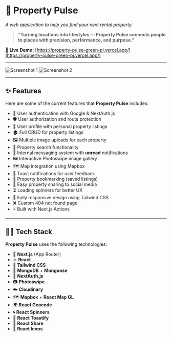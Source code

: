 # 🏡 Property Pulse

*A web application to help you find your next rental property.*

> **“Turning locations into lifestyles — Property Pulse connects people to places with precision, performance, and purpose.”**

🔗 **Live Demo:** [https://property-pulse-green-pi.vercel.app/](https://property-pulse-green-pi.vercel.app/)

---

![Screenshot 1](https://github.com/user-attachments/assets/1ed9b94d-3fe9-4323-b9f7-a9a2c280f7e0)
![Screenshot 2](https://github.com/user-attachments/assets/67ecee70-5eaf-4712-8643-7ae569b4a248)

---

## ✨ Features

Here are some of the current features that **Property Pulse** includes:

- 🔐 User authentication with Google & NextAuth.js  
- 🛡️ User authorization and route protection  
- 👤 User profile with personal property listings  
- 🏠 Full CRUD for property listings  
- 🖼️ Multiple image uploads for each property  
- 🔎 Property search functionality  
- 💬 Internal messaging system with **unread** notifications  
- 🖼️ Interactive Photoswipe image gallery  
- 🗺️ Map integration using Mapbox  
- 🔔 Toast notifications for user feedback  
- 📌 Property bookmarking (saved listings)  
- 🔗 Easy property sharing to social media  
- ⏳ Loading spinners for better UX  
- 📱 Fully responsive design using Tailwind CSS  
- ❌ Custom 404 not found page  
- ⚡ Built with Next.js Actions  

---

## 🧑‍💻 Tech Stack

**Property Pulse** uses the following technologies:

- 🧠 **Next.js** (App Router)  
- ⚛️ **React**  
- 🎨 **Tailwind CSS**  
- 🍃 **MongoDB** + **Mongoose**  
- 🔐 **NextAuth.js**  
- 📷 **Photoswipe**  
- ☁️ **Cloudinary**  
- 🗺️ **Mapbox** + **React Map GL**  
- 🌍 **React Geocode**  
- 🌀 **React Spinners**  
- 🔔 **React Toastify**  
- 🔗 **React Share**  
- 🌟 **React Icons**
